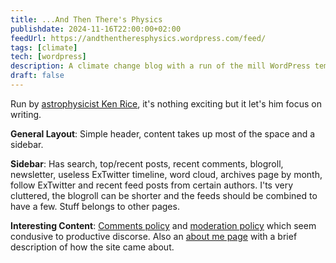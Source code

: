 ```yaml
---
title: ...And Then There's Physics
publishdate: 2024-11-16T22:00:00+02:00
feedUrl: https://andthentheresphysics.wordpress.com/feed/
tags: [climate]
tech: [wordpress]
description: A climate change blog with a run of the mill WordPress template.
draft: false
---
```


Run by [astrophysicist Ken Rice](https://www.roe.ac.uk/~wkmr/), it's nothing exciting but it let's him focus on writing.

**General Layout**: Simple header, content takes up most of the space and a sidebar.

**Sidebar**: Has search, top/recent posts, recent comments, blogroll, newsletter, useless ExTwitter timeline, word cloud, archives page by month, follow ExTwitter and recent feed posts from certain authors. I'ts very cluttered, the blogroll can be shorter and the feeds should be combined to have a few. Stuff belongs to other pages.

**Interesting Content**: [Comments policy](https://andthentheresphysics.wordpress.com/comments-policy/) and [moderation policy](https://andthentheresphysics.wordpress.com/moderation-policy/) which seem condusive to productive discorse. Also an [about me page](https://andthentheresphysics.wordpress.com/about-2/) with a brief description of how the site came about.
